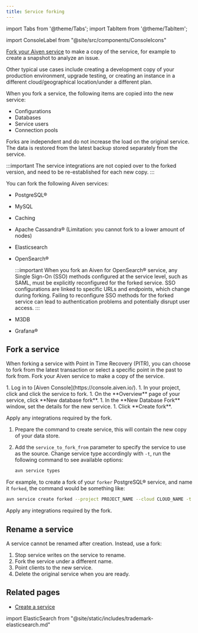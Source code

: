 ```yaml
---
title: Service forking
---
```


import Tabs from '@theme/Tabs';
import TabItem from '@theme/TabItem';

import ConsoleLabel from "@site/src/components/ConsoleIcons"

[Fork your Aiven service](/docs/platform/concepts/service-forking) to make a copy of the service, for example to create a snapshot to analyze an issue.

Other typical use cases include creating a development copy of your production
environment, upgrade testing, or creating an instance in a different
cloud/geographical location/under a different plan.

When you fork a service, the following items are copied into the new
service:

- Configurations
- Databases
- Service users
- Connection pools

Forks are independent and do not increase the load on the original service. The data is
restored from the latest backup stored separately from the service.

:::important
The service integrations are not copied over to the forked version, and
need to be re-established for each new copy.
:::

You can fork the following Aiven services:

-   PostgreSQL®
-   MySQL
-   Caching
-   Apache Cassandra® (Limitation: you cannot fork to a lower amount of
    nodes)
-   Elasticsearch
-   OpenSearch®

    :::important
    When you fork an Aiven for OpenSearch® service, any Single Sign-On
    (SSO) methods configured at the service level, such as SAML, must be
    explicitly reconfigured for the forked service. SSO configurations
    are linked to specific URLs and endpoints, which change during
    forking. Failing to reconfigure SSO methods for the forked service
    can lead to authentication problems and potentially disrupt user
    access.
    :::

-   M3DB
-   Grafana®

## Fork a service

When forking a service with Point in Time Recovery (PITR), you can
choose to fork from the latest transaction or select a specific point in
the past to fork from.
Fork your Aiven service to make a copy of the service.

<Tabs groupId="group1">
<TabItem value="Console" label="Console" default>
1. Log in to [Aiven Console](https://console.aiven.io/).
1. In your project, click <ConsoleLabel name="services"/> and click the service to fork.
1. On the **Overview** page of your service, click **New database fork**.
1. In the **New Database Fork** window, set the details for the new service.
1. Click **Create fork**.

Apply any integrations required by the fork.

</TabItem>
<TabItem value="API" label="API">

1.  Prepare the command to create service, this will contain the
    new copy of your data store.
1.  Add the `service_to_fork_from` parameter to specify the service to
    use as the source. Change service type accordingly with `-t`, run
    the following command to see available options:

    ```bash
    avn service types
    ```

For example, to create a fork of your `forker` PostgreSQL®
service, and name it `forked`, the command would be something like:

```bash
avn service create forked --project PROJECT_NAME --cloud CLOUD_NAME -t pg --plan business-4 -c service_to_fork_from=forker
```

Apply any integrations required by the fork.

</TabItem>
</Tabs>

## Rename a service

A service cannot be renamed after creation. Instead, use a fork:

1. Stop service writes on the service to rename.
1. Fork the service under a different name.
1. Point clients to the new service.
1. Delete the original service when you are ready.

## Related pages

- [Create a service](/docs/platform/howto/create_new_service)

import ElasticSearch from "@site/static/includes/trademark-elasticsearch.md"

<ElasticSearch/>
